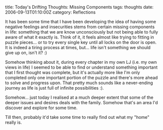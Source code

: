 title: Today's Drifting Thoughts: Missing Components
tags: thoughts
date: 2006-09-13T01:10:00Z
category: Reflections

It has been some time that I have been developing the idea of having some negative feelings and insecurities stems from certain missing components in life: something that we are know unconsciously but not being able to fully aware of what it exactly is. Think of it, it feels almost like trying to fitting in puzzle pieces… or to try every single key until all locks on the door is open. It is indeed a tiring process at times, but… life isn't something we should give up on, isn't it? :)

Somehow thinking about it, during every chapter in my own LJ (i.e. my own views in life) I seemed to be able to find or understand something important that I first thought was complete, but it's actually more like I'm only completed only one important portion of the puzzle and there's more ahead to solve and progress upon. That pretty much sounds like a never-ending journey as life is just full of infinite possibilities :).

Somehow… just today I realised at a much deeper extent that some of the deeper issues and desires deals with the family. Somehow that's an area I'd discover and explore for some time.

Till then, probably it'd take some time to really find out what my "home" really is.
